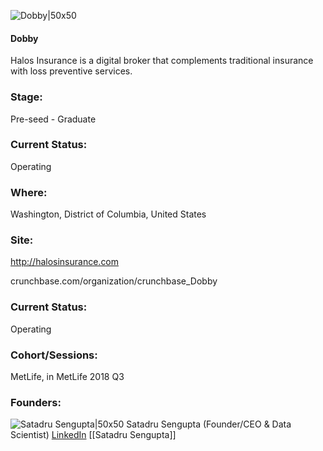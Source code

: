 

![Dobby|50x50](https://apimg.techstars.com/connect/images/image_files/5b493b9334a60d4a5d00010a/original/Halos_Logo_with_Name_-_Large.png)

#### Dobby
Halos Insurance is a digital broker that complements traditional insurance with loss preventive services.

### Stage: 
Pre-seed - Graduate 

### Current Status: 
Operating

### Where:
Washington, District of Columbia, United States

### Site:
http://halosinsurance.com



crunchbase.com/organization/crunchbase_Dobby

### Current Status: 
Operating

### Cohort/Sessions: 
MetLife, in MetLife 2018 Q3

### Founders: 

![Satadru Sengupta|50x50](https://apimg.techstars.com/connect/images/image_files/5d582cae34a60d0499000003/original/Satadru-Sengupta_6803A-Print_%282%29_%284%29_%281%29.jpg) Satadru Sengupta (Founder/CEO & Data Scientist) [LinkedIn](https://linkedin.com/in/satadru-sengupta-628a379) [[Satadru Sengupta]]


